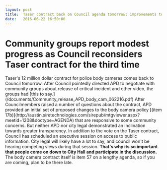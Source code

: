 ```yaml
---
layout: post
title:  Taser contract back on Council agenda tomorrow: improvements to policy modest
date:   2016-06-22 16:50:00
---
```

<h1>Community groups report modest progress as Council reconsiders Taser contract for the third time</h1>
Taser's 12 million dollar contract for police body cameras comes back to Council tomorrow. After Council pointedly directed APD to negotiate with community groups about release of critical incident and other video, the groups had [this to say.](/documents/Community_release_APD_body_cam_062216.pdf)
After Councilmembers raised a number of questions about the contract, APD provided an initial set of proposed changes to the body camera policy [(item 17b)](http://austin.siretechnologies.com/sirepub/mtgviewer.aspx?meetid=1208&doctype=AGENDA) that are responsive to some community concerns.
But neither APD nor city legal demonstrated an inclination towards greater transparency. 
In addition to the vote on the Taser contract, Council has scheduled an executive session on access to public information. City legal will likely have a lot to say, and council won't be hearing competing views during that session.
<strong>That's why its so important that people come on down to City Hall and participate in the discussion.</strong>
The body camera contract itself is item 57 on a lengthy agenda, so if you are coming, plan to be there late.
